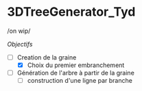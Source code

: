 # 3DTreeGenerator_Tyd

/on wip/

_Objectifs_

* [ ] Creation de la graine
  * [x] Choix du premier embranchement
* [ ] Génération de l'arbre à partir de la graine
  * [ ] construction d'une ligne par branche
